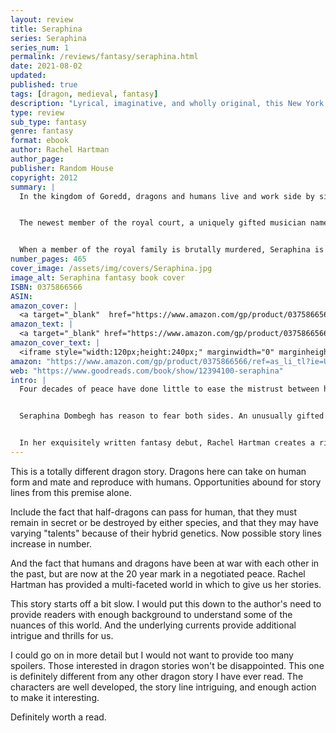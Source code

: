 ```yaml
---
layout: review
title: Seraphina
series: Seraphina
series_num: 1
permalink: /reviews/fantasy/seraphina.html
date: 2021-08-02
updated: 
published: true
tags: [dragon, medieval, fantasy]
description: "Lyrical, imaginative, and wholly original, this New York Times bestseller with 8 starred reviews is not to be missed.  Rachel Hartman’s award-winning debut will have you looking at dragons as you’ve never imagined them before…"
type: review
sub_type: fantasy
genre: fantasy
format: ebook
author: Rachel Hartman
author_page:
publisher: Random House
copyright: 2012
summary: |
  In the kingdom of Goredd, dragons and humans live and work side by side – while below the surface, tensions and hostility simmer.


  The newest member of the royal court, a uniquely gifted musician named Seraphina, holds a deep secret of her own. One that she guards with all of her being.


  When a member of the royal family is brutally murdered, Seraphina is drawn into the investigation alongside the dangerously perceptive—and dashing—Prince Lucien. But as the two uncover a sinister plot to destroy the wavering peace of the kingdom, Seraphina’s struggle to protect her secret becomes increasingly difficult… while its discovery could mean her very life.
number_pages: 465
cover_image: /assets/img/covers/Seraphina.jpg
image_alt: Seraphina fantasy book cover
ISBN: 0375866566
ASIN: 
amazon_cover: |
  <a target="_blank"  href="https://www.amazon.com/gp/product/0375866566/ref=as_li_tl?ie=UTF8&camp=1789&creative=9325&creativeASIN=0375866566&linkCode=as2&tag=floridan21-20&linkId=67b878337d778340b2eca6c27e52be2f"><img border="0" src="//ws-na.amazon-adsystem.com/widgets/q?_encoding=UTF8&MarketPlace=US&ASIN=0375866566&ServiceVersion=20070822&ID=AsinImage&WS=1&Format=_SL250_&tag=floridan21-20" ></a>
amazon_text: |
  <a target="_blank" href="https://www.amazon.com/gp/product/0375866566/ref=as_li_tl?ie=UTF8&camp=1789&creative=9325&creativeASIN=0375866566&linkCode=as2&tag=floridan21-20&linkId=4f9d16f6d1698b1aed31db6b012766f3">Seraphina</a>
amazon_cover_text: |
  <iframe style="width:120px;height:240px;" marginwidth="0" marginheight="0" scrolling="no" frameborder="0" src="//ws-na.amazon-adsystem.com/widgets/q?ServiceVersion=20070822&OneJS=1&Operation=GetAdHtml&MarketPlace=US&source=ac&ref=tf_til&ad_type=product_link&tracking_id=floridan21-20&marketplace=amazon&amp;region=US&placement=0375866566&asins=0375866566&linkId=7a89dbc4480a4eef7e317f7b1b6bec7b&show_border=false&link_opens_in_new_window=false&price_color=333333&title_color=0066c0&bg_color=ffffff"></iframe>
amazon: "https://www.amazon.com/gp/product/0375866566/ref=as_li_tl?ie=UTF8&tag=floridan21-20&camp=1789&creative=9325&linkCode=as2&creativeASIN=0375866566&linkId=b76c4849a180648c9efa15c35e5cb7be"
web: "https://www.goodreads.com/book/show/12394100-seraphina"
intro: |
  Four decades of peace have done little to ease the mistrust between humans and dragons in the kingdom of Goredd. Folding themselves into human shape, dragons attend court as ambassadors, and lend their rational, mathematical minds to universities as scholars and teachers. As the treaty's anniversary draws near, however, tensions are high.


  Seraphina Dombegh has reason to fear both sides. An unusually gifted musician, she joins the court just as a member of the royal family is murdered—in suspiciously draconian fashion. Seraphina is drawn into the investigation, partnering with the captain of the Queen's Guard, the dangerously perceptive Prince Lucian Kiggs. While they begin to uncover hints of a sinister plot to destroy the peace, Seraphina struggles to protect her own secret, the secret behind her musical gift, one so terrible that its discovery could mean her very life.


  In her exquisitely written fantasy debut, Rachel Hartman creates a rich, complex, and utterly original world. Seraphina's tortuous journey to self-acceptance is one readers will remember long after they've turned the final page.
---
```


This is a totally different dragon story. Dragons here can take on human form and mate and reproduce with humans. Opportunities abound for story lines from this premise alone.

Include the fact that half-dragons can pass for human, that they must remain in secret or be destroyed by either species, and that they may have varying "talents" because of their hybrid genetics. Now possible story lines increase in number.

And the fact that humans and dragons have been at war with each other in the past, but are now at the 20 year mark in a negotiated peace. Rachel Hartman has provided a multi-faceted world in which to give us her stories.

This story starts off a bit slow. I would put this down to the author's need to provide readers with enough background to understand some of the nuances of this world. And the underlying currents provide additional intrigue and thrills for us.

I could go on in more detail but I would not want to provide too many spoilers. Those interested in dragon stories won't be disappointed. This one is definitely different from any other dragon story I have ever read. The characters are well developed, the story line intriguing, and enough action to make it interesting.

Definitely worth a read.
